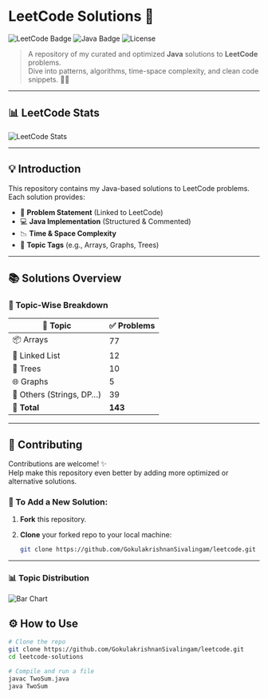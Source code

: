 # LeetCode Solutions 🚀

![LeetCode Badge](https://img.shields.io/badge/LeetCode-000?style=for-the-badge&logo=leetcode&logoColor=yellow)
![Java Badge](https://img.shields.io/badge/Java-000?style=for-the-badge&logo=java&logoColor=red)
![License](https://img.shields.io/github/license/GokulakrishnanSivalingam/leetcode?style=for-the-badge)

> A repository of my curated and optimized **Java** solutions to **LeetCode** problems.  
> Dive into patterns, algorithms, time-space complexity, and clean code snippets. 👨‍💻

---

## 📊 LeetCode Stats

![LeetCode Stats](https://leetcard.jacoblin.cool/Gokula_krishnan_007?theme=radical&font=Murecho)

---

## 💡 Introduction

This repository contains my Java-based solutions to LeetCode problems. Each solution provides:

- 🧠 **Problem Statement** (Linked to LeetCode)
- 💻 **Java Implementation** (Structured & Commented)
- 📉 **Time & Space Complexity**
- 🧩 **Topic Tags** (e.g., Arrays, Graphs, Trees)

---

## 📚 Solutions Overview

### 📑 Topic-Wise Breakdown

| 🧠 Topic                  | ✅ Problems |
|--------------------------|-------------|
| 📦 Arrays                | 77          |
| 🔗 Linked List           | 12          |
| 🌳 Trees                 | 10          |
| 🌐 Graphs                | 5           |
| 🧮 Others (Strings, DP…) | 39          |
| **🧾 Total**             | **143**     |

---
## 🤝 Contributing

Contributions are welcome! ✨  
Help make this repository even better by adding more optimized or alternative solutions.

### 📝 To Add a New Solution:

1. **Fork** this repository.

2. **Clone** your forked repo to your local machine:
   ```bash
   git clone https://github.com/GokulakrishnanSivalingam/leetcode.git

---

### 📊 Topic Distribution

![Bar Chart](https://quickchart.io/chart?c=%7Btype%3A%22bar%22%2Cdata%3A%7Blabels%3A%5B%22Arrays%22%2C%22Linked%20List%22%2C%22Trees%22%2C%22Graphs%22%2C%22Others%22%5D%2Cdatasets%3A%5B%7Blabel%3A%22Problems%22%2Cdata%3A%5B77%2C12%2C10%2C5%2C39%5D%2CbackgroundColor%3A%5B%22%23f39c12%22%2C%22%238e44ad%22%2C%22%232ecc71%22%2C%22%231abc9c%22%2C%22%23e74c3c%22%5D%7D%5D%7D%2Coptions%3A%7Bplugins%3A%7Blegend%3A%7Bdisplay%3Afalse%7D%7D%2Ctitle%3A%7Bdisplay%3Atrue%2Ctext%3A%22LeetCode%20Topic%20Distribution%20-%20Bar%20Chart%22%7D%7D%7D)


## ⚙️ How to Use

```bash
# Clone the repo
git clone https://github.com/GokulakrishnanSivalingam/leetcode.git
cd leetcode-solutions

# Compile and run a file
javac TwoSum.java
java TwoSum
